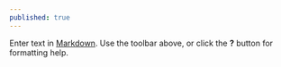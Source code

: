 ```yaml
---
published: true
---
```

Enter text in [Markdown](http://daringfireball.net/projects/markdown/). Use the toolbar above, or click the **?** button for formatting help.

